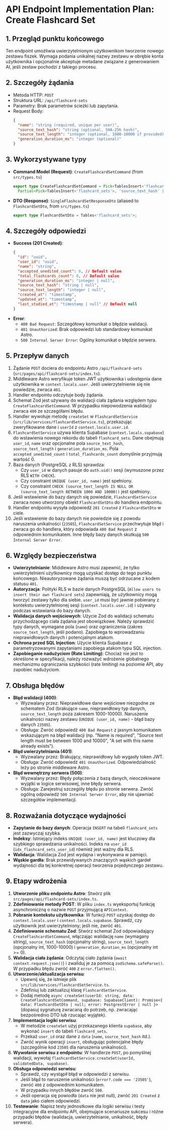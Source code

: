 # API Endpoint Implementation Plan: Create Flashcard Set

## 1. Przegląd punktu końcowego
Ten endpoint umożliwia uwierzytelnionym użytkownikom tworzenie nowego zestawu fiszek. Wymaga podania unikalnej nazwy zestawu w obrębie konta użytkownika i opcjonalnie akceptuje metadane związane z generowaniem AI, jeśli zestaw pochodzi z takiego procesu.

## 2. Szczegóły żądania
- Metoda HTTP: `POST`
- Struktura URL: `/api/flashcard-sets`
- Parametry: Brak parametrów ścieżki lub zapytania.
- Request Body:
  ```json
  {
    "name": "string (required, unique per user)",
    "source_text_hash": "string (optional, SHA-256 hash)",
    "source_text_length": "integer (optional, 1000-10000 if provided)",
    "generation_duration_ms": "integer (optional)"
  }
  ```

## 3. Wykorzystywane typy
- **Command Model (Request)**: `CreateFlashcardSetCommand` (from `src/types.ts`)
  ```typescript
  export type CreateFlashcardSetCommand = Pick<TablesInsert<'flashcard_sets'>, 'name'> &
    Partial<Pick<TablesInsert<'flashcard_sets'>, 'source_text_hash' | 'source_text_length' | 'generation_duration_ms'>>;
  ```
- **DTO (Response)**: `SingleFlashcardSetResponseDto` (aliased to `FlashcardSetDto`, from `src/types.ts`)
  ```typescript
  export type FlashcardSetDto = Tables<'flashcard_sets'>;
  ```

## 4. Szczegóły odpowiedzi
- **Success (201 Created)**:
  ```json
  {
    "id": "uuid",
    "user_id": "uuid",
    "name": "string",
    "accepted_unedited_count": 0, // Default value
    "total_flashcards_count": 0, // Default value
    "generation_duration_ms": "integer | null",
    "source_text_hash": "string | null",
    "source_text_length": "integer | null",
    "created_at": "timestamp",
    "updated_at": "timestamp",
    "last_studied_at": "timestamp | null" // Default null
  }
  ```
- **Error**:
  - `400 Bad Request`: Szczegółowy komunikat o błędzie walidacji.
  - `401 Unauthorized`: Brak odpowiedzi lub standardowy komunikat Astro.
  - `500 Internal Server Error`: Ogólny komunikat o błędzie serwera.

## 5. Przepływ danych
1. Żądanie `POST` dociera do endpointu Astro `/api/flashcard-sets` (`src/pages/api/flashcard-sets/index.ts`).
2. Middleware Astro weryfikuje token JWT użytkownika i udostępnia dane użytkownika w `context.locals.user`. Jeśli uwierzytelnienie się nie powiedzie, zwraca `401`.
3. Handler endpointu odczytuje body żądania.
4. Schemat Zod jest używany do walidacji ciała żądania względem typu `CreateFlashcardSetCommand`. W przypadku niepowodzenia walidacji zwraca `400` ze szczegółami błędu.
5. Handler wywołuje metodę `createSet` w `FlashcardSetService` (`src/lib/services/flashcardSetService.ts`), przekazując zweryfikowane dane i `userId` z `context.locals.user.id`.
6. `FlashcardSetService` używa klienta Supabase (`context.locals.supabase`) do wstawienia nowego rekordu do tabeli `flashcard_sets`. Dane obejmują `user_id`, `name` oraz opcjonalne pola `source_text_hash`, `source_text_length` i `generation_duration_ms`. Pola `accepted_unedited_count` i `total_flashcards_count` domyślnie przyjmują wartość 0.
7. Baza danych (PostgreSQL z RLS) sprawdza:
   - Czy `user_id` w danych pasuje do `auth.uid()` sesji (wymuszone przez RLS `WITH CHECK`).
   - Czy constraint `UNIQUE (user_id, name)` jest spełniony.
   - Czy constraint `CHECK (source_text_length IS NULL OR (source_text_length BETWEEN 1000 AND 10000))` jest spełniony.
8. Jeśli wstawienie do bazy danych się powiedzie, `FlashcardSetService` zwraca nowo utworzony obiekt `FlashcardSetDto` do handlera endpointu.
9. Handler endpointu wysyła odpowiedź `201 Created` z `FlashcardSetDto` w ciele.
10. Jeśli wstawienie do bazy danych nie powiedzie się z powodu naruszenia unikalności (`23505`), `FlashcardSetService` przechwytuje błąd i zwraca go do handlera, który odpowiada `400 Bad Request` z odpowiednim komunikatem. Inne błędy bazy danych skutkują `500 Internal Server Error`.

## 6. Względy bezpieczeństwa
- **Uwierzytelnianie**: Middleware Astro musi zapewnić, że tylko uwierzytelnieni użytkownicy mogą uzyskać dostęp do tego punktu końcowego. Nieautoryzowane żądania muszą być odrzucane z kodem statusu `401`.
- **Autoryzacja**: Polityki RLS w bazie danych PostgreSQL (`Allow users to insert their own flashcard sets`) zapewniają, że użytkownicy mogą tworzyć zestawy tylko dla siebie. `user_id` musi być jawnie pobierany z kontekstu uwierzytelnionej sesji (`context.locals.user.id`) i używany podczas wstawiania do bazy danych.
- **Walidacja danych wejściowych**: Użycie Zod do walidacji schematu przychodzącego ciała żądania jest obowiązkowe. Należy sprawdzić typy danych, wymagane pola (`name`) oraz ograniczenia (zakres `source_text_length`, jeśli podano). Zapobiega to wprowadzaniu nieprawidłowych danych i potencjalnym atakom.
- **Ochrona przed SQL Injection**: Użycie klienta Supabase z parametryzowanymi zapytaniami zapobiega atakom typu SQL injection.
- **Zapobieganie nadużyciom (Rate Limiting)**: Chociaż nie jest to określone w specyfikacji, należy rozważyć wdrożenie globalnego mechanizmu ograniczania szybkości (rate limiting) na poziomie API, aby zapobiec nadużyciom.

## 7. Obsługa błędów
- **Błąd walidacji (400)**:
  - Wyzwalany przez: Nieprawidłowe dane wejściowe niezgodne ze schematem Zod (brakujące `name`, nieprawidłowy typ danych, `source_text_length` poza zakresem 1000-10000). Naruszenie unikalności nazwy zestawu (`UNIQUE (user_id, name)` - błąd bazy danych `23505`).
  - Obsługa: Zwróć odpowiedź `400 Bad Request` z jasnym komunikatem wskazującym na błąd walidacji (np. "Name is required", "Source text length must be between 1000 and 10000", "A set with this name already exists").
- **Błąd uwierzytelniania (401)**:
  - Wyzwalany przez: Brakujący, nieprawidłowy lub wygasły token JWT.
  - Obsługa: Zwróć odpowiedź `401 Unauthorized`. Odpowiedzialność leży po stronie middleware Astro.
- **Błąd wewnętrzny serwera (500)**:
  - Wyzwalany przez: Błędy połączenia z bazą danych, nieoczekiwane wyjątki w logice serwisowej, inne błędy serwera.
  - Obsługa: Zarejestruj szczegóły błędu po stronie serwera. Zwróć ogólną odpowiedź `500 Internal Server Error`, aby nie ujawniać szczegółów implementacji.

## 8. Rozważania dotyczące wydajności
- **Zapytanie do bazy danych**: Operacja `INSERT` na tabeli `flashcard_sets` jest zazwyczaj szybka.
- **Indeksy**: Istniejący indeks `UNIQUE (user_id, name)` jest kluczowy dla szybkiego sprawdzania unikalności. Indeks na `user_id` (`idx_flashcard_sets_user_id`) również jest ważny dla RLS.
- **Walidacja**: Walidacja Zod jest wydajna i wykonywana w pamięci.
- **Wąskie gardła**: Brak przewidywanych znaczących wąskich gardeł wydajności dla tej konkretnej operacji tworzenia pojedynczego zestawu.

## 9. Etapy wdrożenia
1.  **Utworzenie pliku endpointu Astro**: Stwórz plik `src/pages/api/flashcard-sets/index.ts`.
2.  **Zdefiniowanie metody POST**: W pliku `index.ts` wyeksportuj funkcję asynchroniczną o nazwie `POST` przyjmującą `APIContext`.
3.  **Pobranie kontekstu użytkownika**: W funkcji `POST` uzyskaj dostęp do `context.locals.user` i `context.locals.supabase`. Sprawdź, czy użytkownik jest uwierzytelniony; jeśli nie, zwróć `401`.
4.  **Zdefiniowanie schematu Zod**: Stwórz schemat Zod odpowiadający `CreateFlashcardSetCommand`, włączając walidację `name` (wymagany string), `source_text_hash` (opcjonalny string), `source_text_length` (opcjonalny int, 1000-10000) i `generation_duration_ms` (opcjonalny int >= 0).
5.  **Walidacja ciała żądania**: Odczytaj ciało żądania (`await context.request.json()`) i zwaliduj je za pomocą `zodSchema.safeParse()`. W przypadku błędu zwróć `400` z `error.flatten()`.
6.  **Utworzenie/aktualizacja serwisu**:
    - Upewnij się, że istnieje plik `src/lib/services/flashcardSetService.ts`.
    - Zdefiniuj lub zaktualizuj klasę `FlashcardSetService`.
    - Dodaj metodę `async createSet(userId: string, data: CreateFlashcardSetCommand, supabase: SupabaseClient): Promise<{ data: FlashcardSetDto | null; error: PostgrestError | null }>` (dopasuj sygnaturę zwracaną do potrzeb, np. zwracając bezpośrednio DTO lub rzucając wyjątek).
7.  **Implementacja logiki serwisu**:
    - W metodzie `createSet` użyj przekazanego klienta `supabase`, aby wykonać `insert` do tabeli `flashcard_sets`.
    - Przekaż `user_id` oraz dane z `data` (`name`, `source_text_hash` itd.).
    - Zwróć wynik operacji `insert`, obsługując potencjalne błędy (szczególnie kod `23505` dla naruszenia unikalności).
8.  **Wywołanie serwisu z endpointu**: W handlerze `POST`, po pomyślnej walidacji, wywołaj `flashcardSetService.createSet(userId, validatedData, supabase)`.
9.  **Obsługa odpowiedzi serwisu**:
    - Sprawdź, czy wystąpił błąd w odpowiedzi z serwisu.
    - Jeśli błąd to naruszenie unikalności (`error?.code === '23505'`), zwróć `400` z odpowiednim komunikatem.
    - W przypadku innych błędów zwróć `500`.
    - Jeśli operacja się powiodła (`data` nie jest null), zwróć `201 Created` z `data` jako ciałem odpowiedzi.
10. **Testowanie**: Napisz testy jednostkowe dla logiki serwisu i testy integracyjne dla endpointu API, obejmujące scenariusze sukcesu i różne przypadki błędów (walidacja, uwierzytelnianie, unikalność, błędy serwera).
